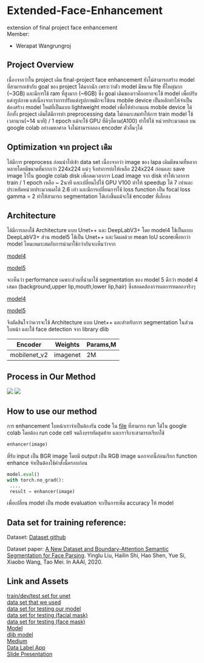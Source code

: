 # Extended-Face-Enhancement
extension of final project face enhancement <br>
Member:
- Werapat Wangrungroj

## Project Overview

เนื่องจากว่าใน project เดิม final-project face enhancement ยังไม่สามารถสร้าง model ที่สามารถเข้ากับ goal ของ project ได้มากนัก เพราะว่าตัว model มีขนาด file ที่ใหญ่มาก (~3GB) และมีการใช้ ram ที่สูงมาก (~6GB)
ซึ่ง goal เดิมของเราคืออยากจะใช้ model เพื่อปรับแต่งรูปภาพ แต่เนื่องจากว่าการปรับแต่งรูปภาพมักจะใช้บน mobile device เป็นหลักทำให้จำเป็นต้องสร้าง model ใหม่ที่เป็นแบบ lightweight model เพื่อให้ทำงานบน mobile device ได้
อีกทั้ง project เดิมได้มีการทำ preprocessing data ไม่เหมาะสมทำให้การ train model ใช้เวลานาน(~14 นาที) / 1 epoch แม้จะใช้ GPU ที่ดีๆก็ตาม(A100) ทำให้ใช้ หน่วยประมวลผล บน google colab อย่างมหาศาล จึงไม่สามารถลอง encoder ตัวอื่นๆได้

## Optimization จาก project เดิม

ได้มีการ preprocess ก่อนนำไปเข้า data set เนื่องจากว่า image ของ lapa เดิมมีขนาดที่หลากหลายโดยมีขนาดที่มากกว่า 224x224 แน่ๆ จึงทำการย่อให้เหลือ 224x224 ก่อนและ save image ไว้ใน google colab disk เพื่อลดเวลาการ Load image จาก disk
ทำให้เวลาการ train / 1 epoch เหลือ ~ 2นาที และเปลี่ยนไปใช้ GPU V100 ทำให้ speedup ได้ 7 เท่าและประหยัดหน่วยประมวลผลได้ 2.6 เท่า
และมีการเปลี่ยนการใช้ loss function เป็น focal loss gamma = 2 ทำให้สามารถ segmentation ได้เก่งขึ้นแม้จะใช้ encoder ที่เล็กลง

## Architecture

ได้มีการลองใช้ Architecture แบบ Unet++ และ DeepLabV3+ โดย model4 ใช้เป็นแบบ DeepLabV3+ ส่วน model5 ใช้เป็น Unet++ และวัดผลด้วย mean IoU scoreเพื่อหาว่า model ไหนเหมาะสมกับการนำมาใช้กว่ากันจะเห็นว่าจาก

[model4](https://github.com/hellp002/Extended-Face-Enhancement/blob/main/model_eval_on_LaPa/model4/model4_test_class.csv)

[model5](https://github.com/hellp002/Extended-Face-Enhancement/blob/main/model_eval_on_LaPa/model5/model5_test_class.csv)

จะเห็นว่า performance เฉพาะส่วนที่นำมาใช้ segmentation ของ model 5 ดีกว่า model 4 เสมอ (background,upper lip,mouth,lower lip,hair) ซึ่งสอดคล้องการผลการทดลองจริงๆ

[model4](https://github.com/hellp002/Extended-Face-Enhancement/blob/main/model_eval_face_enhancement/model4_result_enhancement.csv)

[model5](https://github.com/hellp002/Extended-Face-Enhancement/blob/main/model_eval_face_enhancement/model5_result_enhancement.csv)

จึงตัดสินใจว่าควรจะใช้ Architecture แบบ Unet++ และสำหรับการ segmentation ในส่วนใบหน้า และใช้ face detection จาก library dlib 

Encoder | Weights | Params,M
--- | --- | ---
mobilenet_v2 | imagenet | 2M

## Process in Our Method
![](https://github.com/hellp002/Final-Project-Face-Enhancement/assets/94524977/bd943348-f759-46e2-8852-09b0260ee3d3) ![](https://github.com/hellp002/Final-Project-Face-Enhancement/assets/94524977/29ed89a1-7aa0-44d0-bc5d-0652709778e9)
## How to use our method

การ enhancement ใบหน้าเราจำเป็นต้องรัน code ใน [file](eval_model.ipynb) ที่สามารถ run ได้ใน google colab โดยต้อง run code cell จนถึงบรรทัดสุดท้าย และเราจึงจะสามารถเรียกใช้

```python
enhancer(image)
```

ที่รับ input เป็น BGR image โดยมี output เป็น RGB image นอกจากนี้ก่อนเรียก function enhance จำเป็นต้องใช้คำสั่งนี้ครอบก่อน

```python
model.eval()
with torch.no_grad():
 ....
 result = enhancer(image)
```

เพื่อเปลี่ยน model เป็น mode evaluation จะเป็นการเพิ่ม accuracy ให้ model

## Data set for training reference:

Dataset: [Dataset github](https://github.com/JDAI-CV/lapa-dataset)

Dataset paper: [A New Dataset and Boundary-Attention Semantic Segmentation for Face Parsing](https://aaai.org/ojs/index.php/AAAI/article/view/6832/6686). Yinglu Liu, Hailin Shi, Hao Shen, Yue Si, Xiaobo Wang, Tao Mei. In AAAI, 2020.

## Link and Assets
[train/dev/test set for unet](https://drive.google.com/uc?export=download&id=1XOBoRGSraP50_pS1YPB8_i8Wmw_5L-NG) <br>
[data set that we used](https://www.kaggle.com/datasets/ashwingupta3012/human-faces) <br>
[data set for testing our model](https://drive.google.com/uc?export=download&id=1WeP0mTjUDBt2Zx4JWO0U0xf15jwpsr6V) <br>
[data set for testing (facial mask)](https://drive.google.com/uc?export=download&id=1-sr6XByGYKRdIDuS3MjAWCBnhX1_OnGG) <br>
[data set for testing (face mask)](https://drive.google.com/uc?export=download&id=1K0QTK_GSyai5vNwMgaO3Kh54n5w4Sjtx) <br>
[Model](https://drive.google.com/uc?export=download&id=1_fdYp8trR7mMDWeqjHOhTASp4SQv7RSk) <br>
[dlib model](http://dlib.net/files/shape_predictor_68_face_landmarks.dat.bz2) <br>
[Medium](https://medium.com/@werapatwangrungroj/face-enhancement-ด้วย-semantic-segmentation-model-และ-facial-landmark-detection-model-2a8c1381b1a8) <br>
[Data Label App](https://imagej.net/ij/download.html) <br>
[Slide Presentation](Face%20Enhancement.pdf) <br>


 
